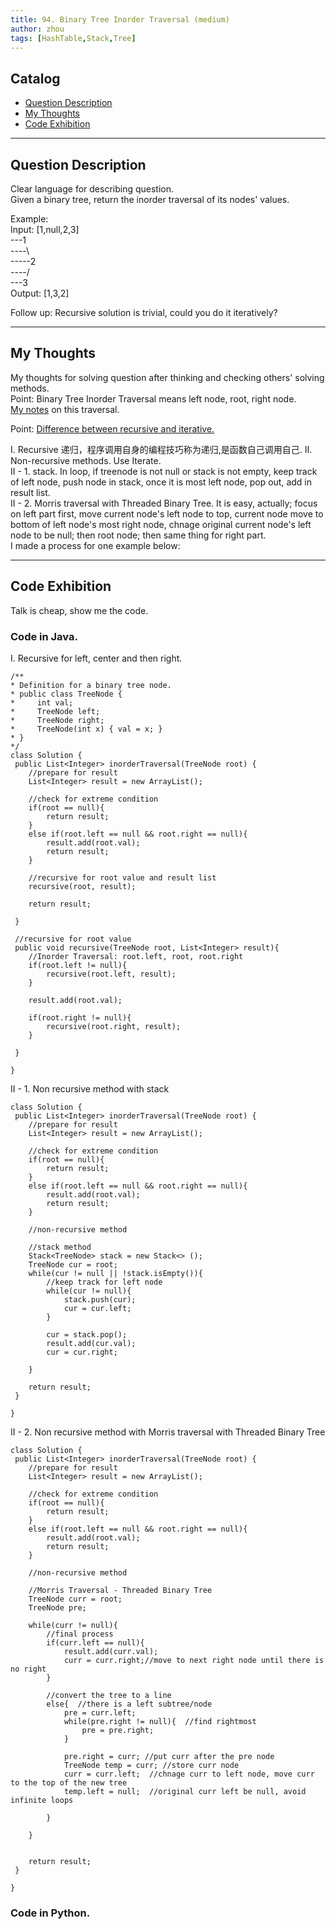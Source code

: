 ```yaml
---
title: 94. Binary Tree Inorder Traversal (medium)                  
author: zhou      
tags: [HashTable,Stack,Tree]          
---
```


       

## Catalog  
+ [Question Description](#partI)
+ [My Thoughts](#partII)
+ [Code Exhibition](#partIII)

----------------------------------

## Question Description
Clear language for describing question.    
Given a binary tree, return the inorder traversal of its nodes' values.     

Example:     
Input: [1,null,2,3]       
---1   
----\   
-----2  
----/   
---3   
Output: [1,3,2]     

Follow up: Recursive solution is trivial, could you do it iteratively?     



----------------------------------

## My Thoughts
My thoughts for solving question after thinking and checking others' solving methods.        
Point: Binary Tree Inorder Traversal means left node, root, right node.    
[My notes](https://github.com/zhou-1/zhou-1.github.io/blob/master/_posts/JavaThinking/tree/traversal.md) on this traversal.     

Point: [Difference between recursive and iterative.](https://github.com/zhou-1/zhou-1.github.io/blob/master/_posts/JavaThinking/iterative%20and%20recursive.md)     

I. Recursive 递归，程序调用自身的编程技巧称为递归,是函数自己调用自己. 
II. Non-recursive methods. Use Iterate.      
II - 1. stack. In loop, if treenode is not null or stack is not empty, keep track of left node, push node in stack, once it is most left node, pop out, add in result list.          
II - 2. Morris traversal with Threaded Binary Tree. It is easy, actually; focus on left part first, move current node's left node to top, current node move to bottom of left node's most right node, chnage original current node's left node to be null; then root node; then same thing for right part.      
I made a process for one example below:     



----------------------------------

## Code Exhibition
Talk is cheap, show me the code.    
### Code in Java.     
I. Recursive for left, center and then right.    

    /**
    * Definition for a binary tree node.
    * public class TreeNode {
    *     int val;
    *     TreeNode left;
    *     TreeNode right;
    *     TreeNode(int x) { val = x; }
    * }
    */
    class Solution {
     public List<Integer> inorderTraversal(TreeNode root) {
        //prepare for result
        List<Integer> result = new ArrayList();
        
        //check for extreme condition
        if(root == null){
            return result;
        }
        else if(root.left == null && root.right == null){
            result.add(root.val);
            return result;
        }
        
        //recursive for root value and result list
        recursive(root, result);
        
        return result;
        
     }
    
     //recursive for root value
     public void recursive(TreeNode root, List<Integer> result){
        //Inorder Traversal: root.left, root, root.right
        if(root.left != null){
            recursive(root.left, result);
        }
        
        result.add(root.val);
        
        if(root.right != null){
            recursive(root.right, result);
        }
        
     }
    
    }


II - 1. Non recursive method with stack

    class Solution {
     public List<Integer> inorderTraversal(TreeNode root) {
        //prepare for result
        List<Integer> result = new ArrayList();
        
        //check for extreme condition
        if(root == null){
            return result;
        }
        else if(root.left == null && root.right == null){
            result.add(root.val);
            return result;
        }
        
        //non-recursive method
        
        //stack method
        Stack<TreeNode> stack = new Stack<> ();
        TreeNode cur = root;
        while(cur != null || !stack.isEmpty()){
            //keep track for left node
            while(cur != null){
                stack.push(cur);
                cur = cur.left;
            }
            
            cur = stack.pop();
            result.add(cur.val);
            cur = cur.right;
            
        }
        
        return result;
     }
   
    }


II - 2. Non recursive method with Morris traversal with Threaded Binary Tree

    class Solution {
     public List<Integer> inorderTraversal(TreeNode root) {
        //prepare for result
        List<Integer> result = new ArrayList();
        
        //check for extreme condition
        if(root == null){
            return result;
        }
        else if(root.left == null && root.right == null){
            result.add(root.val);
            return result;
        }
        
        //non-recursive method
        
        //Morris Traversal - Threaded Binary Tree
        TreeNode curr = root;
        TreeNode pre;
        
        while(curr != null){
            //final process
            if(curr.left == null){
                result.add(curr.val);
                curr = curr.right;//move to next right node until there is no right
            }
            
            //convert the tree to a line
            else{  //there is a left subtree/node
                pre = curr.left;
                while(pre.right != null){  //find rightmost
                    pre = pre.right;
                }
                
                pre.right = curr; //put curr after the pre node
                TreeNode temp = curr; //store curr node
                curr = curr.left;  //chnage curr to left node, move curr to the top of the new tree
                temp.left = null;  //original curr left be null, avoid infinite loops
                
            }
            
        }
        
        
        return result;
     }
   
    }



### Code in Python.   



